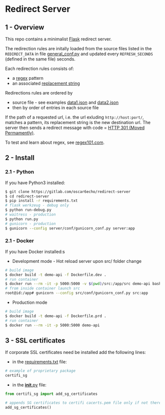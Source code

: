 # Redirect Server

## 1 - Overview

This repo contains a minimalist [Flask](http://flask.pocoo.org/docs/1.0/) redirect server.

The redirection rules are initally loaded from the source files listed in the `REDIRECT_DATA` in file [general_conf.py](https://gitlab.com/oscar6echo/redirect-server/blob/master/src/conf/general_conf.py) and updated every `REFRESH_SECONDS` (defined in the same file) seconds.

Each redirection rules consists of:
+ a [regex](https://www.regular-expressions.info/) pattern
+ an associated [replacement string](https://www.regular-expressions.info/replacetutorial.html)

Redirections rules are ordered by
+ source file - see examples [data1.json](https://gitlab.com/oscar6echo/redirect-server/blob/master/sample/data1.json) and [data2.json](https://gitlab.com/oscar6echo/redirect-server/blob/master/sample/data2.json)
+ then by order of entries in each source file

If the path of a requested url, i.e. the url exluding `http://host:port/`, matches a pattern, its replacement string is the new destination url. The server then sends a redirect message with code = [HTTP 301 (Moved Permamently)](https://en.wikipedia.org/wiki/HTTP_301).


To test and learn about regex, see [regex101.com](https://regex101.com/).


## 2 - Install

### 2.1 - Python

If you have Python3 installed:

```bash
$ git clone https://gitlab.com/oscar6echo/redirect-server
$ cd redirect-server
$ pip install -r requirements.txt
# flask werkzeug - debug only
$ python run-debug.py
# waitress - production
$ python run.py
# gunicorn - production
$ gunicorn --config server/conf/gunicorn_conf.py server:app
```

### 2.1 - Docker

If you have Docker installed:s

-   Development mode - Hot reload server upon src/ folder change

```bash
# build image
$ docker build -t demo-api -f Dockerfile.dev .
# run container
$ docker run --rm -it -p 5000:5000 -v $(pwd)/src:/app/src demo-api bash
# from inside container launch src
root@id:/app# gunicorn --config src/conf/gunicorn_conf.py src:app
```

-   Production mode

```bash
# build image
$ docker build -t demo-api -f Dockerfile.prd .
# run container
$ docker run --rm -it -p 5000:5000 demo-api
```

## 3 - SSL certificates

If corporate SSL certificates need be installed add the following lines:

+ in the [requirements.txt](requirements.txt) file:

```bash
# example of proprietary package
certifi_sg
```

+ in the [__init__.py](__init__.py) file:

```python
from certifi_sg import add_sg_certificates

# appends SG certificates to certifi cacerts.pem file only if not there yet
add_sg_certificates()
```
